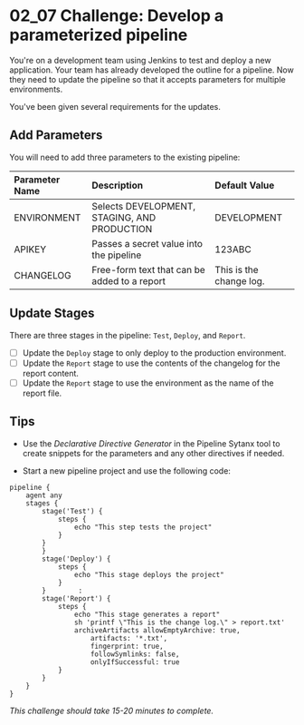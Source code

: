 # 02_07 Challenge: Develop a parameterized pipeline

You're on a development team using Jenkins to test and deploy a new application. Your team has already developed the outline for a pipeline. Now they need to update the pipeline so that it accepts parameters for multiple environments. 

You've been given several requirements for  the updates.

## Add Parameters
You will need to add three parameters to the existing pipeline:

|Parameter Name|Description|Default Value|
|:--|:--|:--|
|ENVIRONMENT|Selects DEVELOPMENT, STAGING, AND PRODUCTION|DEVELOPMENT|
|APIKEY|Passes a secret value into the pipeline|123ABC|
|CHANGELOG|Free-form text that can be added to a report|This is the change log.|

## Update Stages

There are three stages in the pipeline: `Test`, `Deploy`, and `Report`.

- [ ] Update the `Deploy` stage to only deploy to the production environment.
- [ ] Update the `Report` stage to use the contents of the changelog for the report content.
- [ ] Update the `Report` stage to use the environment as the name of the report file. 

## Tips
- Use the *Declarative Directive Generator* in the Pipeline Sytanx tool to create snippets for the parameters and any other directives if needed.

- Start a new pipeline project and use the following code:
```Jenkinsfile
pipeline {
    agent any
    stages {
        stage('Test') {
            steps {
                echo "This step tests the project"
            }
        }
        }
        stage('Deploy') {
            steps {
                echo "This stage deploys the project"
            }
        }        :
        stage('Report') {
            steps {
                echo "This stage generates a report"
                sh 'printf \"This is the change log.\" > report.txt'
                archiveArtifacts allowEmptyArchive: true, 
                    artifacts: '*.txt', 
                    fingerprint: true, 
                    followSymlinks: false, 
                    onlyIfSuccessful: true
            }
        }
    }
}
```

_This challenge should take 15-20 minutes to complete._
